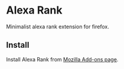 # Alexa Rank

Minimalist alexa rank extension for firefox.

## Install

Install Alexa Rank from [Mozilla Add-ons page](https://addons.mozilla.org/en-US/firefox/addon/minimalist-alexa-rank/).
